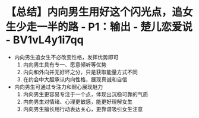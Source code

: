 # 【总结】内向男生用好这个闪光点，追女生少走一半的路 - P1：输出 - 楚儿恋爱说 - BV1vL4y1i7qq

-   内向男生追女生不必改变性格，发挥优势即可
    1.  内向男生具有专一、愿意倾听等优势
    2.  内向和外向并无好坏之分，只是获取能量方式不同
    3.  在约会中大胆承认内向性格，展现真诚和自信
-   内向男生可通过专注力和耐心展现魅力
    1.  内向男生更容易专注于一个点，体现出沉稳可靠的气质
    2.  内向男生对情绪、心理更敏感，能更好理解女生
    3.  内向男生擅长用行动表达关心，更靠谱吸引女生注意